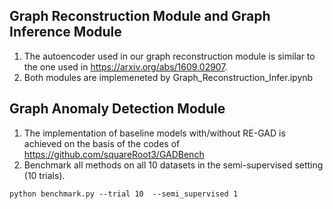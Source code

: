 ## Graph Reconstruction Module and Graph Inference Module
1. The autoencoder used in our graph reconstruction module is similar to the one used in https://arxiv.org/abs/1609.02907.
2. Both modules are implemeneted by Graph_Reconstruction_Infer.ipynb

## Graph Anomaly Detection Module
1. The implementation of baseline models with/without RE-GAD is achieved on the basis of the codes of https://github.com/squareRoot3/GADBench
2. Benchmark all methods on all 10 datasets in the semi-supervised setting (10 trials).

```
python benchmark.py --trial 10  --semi_supervised 1 